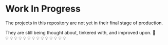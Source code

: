 # Work In Progress

The projects in this repository are not yet in their final stage of production.  
  
They are still being thought about, tinkered with, and improved upon. :hammer:  
:bulb: :bulb: :bulb: :bulb: :bulb: :bulb: :bulb: :bulb: :bulb: :bulb: :bulb: :bulb: :bulb: :bulb:
